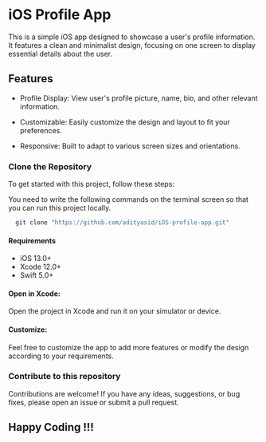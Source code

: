 # iOS Profile App

This is a simple iOS app designed to showcase a user's profile information. It features a clean and minimalist design, focusing on one screen to display essential details about the user.

## Features
- Profile Display: View user's profile picture, name, bio, and other relevant information.

- Customizable: Easily customize the design and layout to fit your preferences.

- Responsive: Built to adapt to various screen sizes and orientations.


### Clone the Repository
To get started with this project, follow these steps:

You need to write the following commands on the terminal screen so that you can run this project locally.

```bash
  git clone "https://github.com/adityasid/iOS-profile-app.git"
```

#### Requirements
- iOS 13.0+
- Xcode 12.0+
- Swift 5.0+

#### Open in Xcode:
Open the project in Xcode and run it on your simulator or device.

#### Customize:
Feel free to customize the app to add more features or modify the design according to your requirements.

### Contribute to this repository
Contributions are welcome! If you have any ideas, suggestions, or bug fixes, please open an issue or submit a pull request.

## Happy Coding !!!